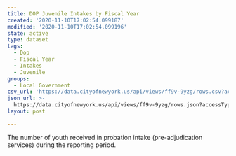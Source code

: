 ```yaml
---
title: DOP Juvenile Intakes by Fiscal Year
created: '2020-11-10T17:02:54.099187'
modified: '2020-11-10T17:02:54.099196'
state: active
type: dataset
tags:
  - Dop
  - Fiscal Year
  - Intakes
  - Juvenile
groups:
  - Local Government
csv_url: 'https://data.cityofnewyork.us/api/views/ff9v-9yzg/rows.csv?accessType=DOWNLOAD'
json_url: >-
  https://data.cityofnewyork.us/api/views/ff9v-9yzg/rows.json?accessType=DOWNLOAD
layout: post

---
```

The number of youth received in probation intake (pre-adjudication services) during the reporting period.
